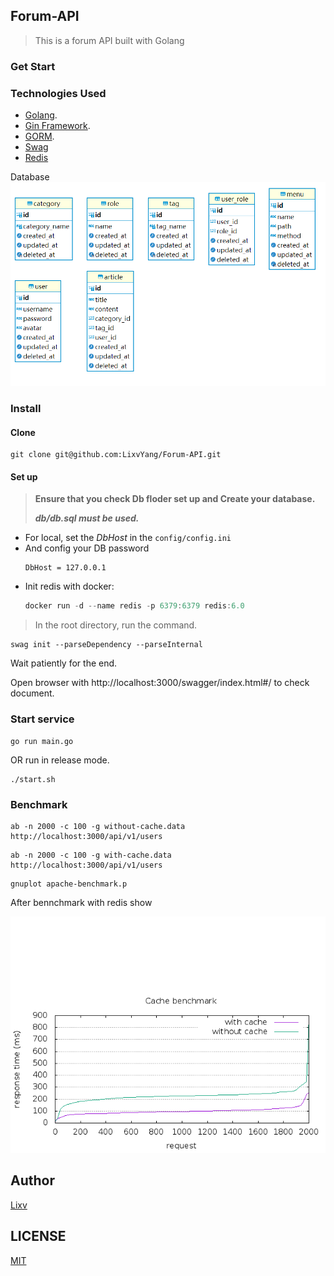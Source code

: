 ## Forum-API
> This is a forum API built with Golang

### Get Start

### Technologies Used

- [Golang](https://golang.org).
- [Gin Framework](https://github.com/gin-gonic/gin).
- [GORM](http://gorm.io).
- [Swag](https://github.com/swaggo/swag)
- [Redis](https://redis.io)

Database
![DB](db/db.png)

### Install
#### Clone
```
git clone git@github.com:LixvYang/Forum-API.git
```
#### Set up
> **Ensure that you check Db floder set up and Create your database.**
> 
> _**db/db.sql must be used.**_

- For local, set the _DbHost_ in the `config/config.ini`
- And config your DB password
  ```
  DbHost = 127.0.0.1
  ```
- Init redis with docker:
  ```go
  docker run -d --name redis -p 6379:6379 redis:6.0
  ```
> In the root directory, run the command.
```
swag init --parseDependency --parseInternal
```
Wait patiently for the end.

Open browser with http://localhost:3000/swagger/index.html#/ to check document.


### Start service
```
go run main.go
```
OR run in release mode.
```
./start.sh
```

### Benchmark
```
ab -n 2000 -c 100 -g without-cache.data http://localhost:3000/api/v1/users
```

```
ab -n 2000 -c 100 -g with-cache.data http://localhost:3000/api/v1/users
```

```
gnuplot apache-benchmark.p
```

After bennchmark  with redis show

![benchmark](benchmark.png)  
## Author
[Lixv](https://github.com/lixvyang)

## LICENSE
[MIT](LICENSE)


